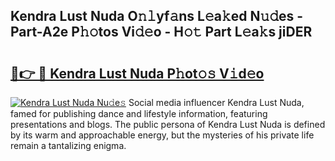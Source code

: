 ## Kendra Lust Nuda O𝚗𝚕yf𝚊ns L𝚎a𝚔ed N𝚞𝚍es - Part-A2e P𝚑𝚘tos Vi𝚍𝚎o - H𝚘𝚝 Part L𝚎a𝚔s jiDER

# <h2><a href="http://kf671mq.oniu.top/?m=Kendra+Lust+Nuda">🔗👉 🔴 Kendra Lust Nuda P𝚑ot𝚘𝚜 V𝚒d𝚎o</a></h2>

[![Kendra Lust Nuda Nu𝚍e𝚜](https://i.imgur.com/0qMVB7G.gif)](http://kf671mq.oniu.top/?m=Kendra+Lust+Nuda)
Social media influencer Kendra Lust Nuda, famed for publishing dance and lifestyle information, featuring presentations and blogs. The public persona of Kendra Lust Nuda is defined by its warm and approachable energy, but the mysteries of his private life remain a tantalizing enigma.  
